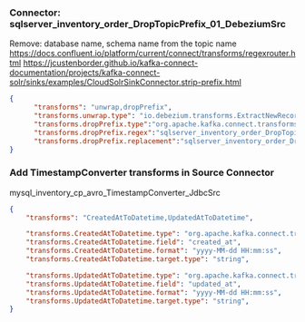 ### Connector: sqlserver_inventory_order_DropTopicPrefix_01_DebeziumSrc
Remove: database name, schema name from the topic name
https://docs.confluent.io/platform/current/connect/transforms/regexrouter.html
https://jcustenborder.github.io/kafka-connect-documentation/projects/kafka-connect-solr/sinks/examples/CloudSolrSinkConnector.strip-prefix.html


```json
{
      "transforms": "unwrap,dropPrefix",
      "transforms.unwrap.type": "io.debezium.transforms.ExtractNewRecordState",
      "transforms.dropPrefix.type":"org.apache.kafka.connect.transforms.RegexRouter",
      "transforms.dropPrefix.regex":"sqlserver_inventory_order_DropTopicPrefix_01.inventory.INV.(.*)",
      "transforms.dropPrefix.replacement":"sqlserver_inventory_order_DropTopicPrefix_01.$1",
}
```




### Add TimestampConverter transforms in Source Connector
mysql_inventory_cp_avro_TimestampConverter_JdbcSrc

```json
{
    "transforms": "CreatedAtToDatetime,UpdatedAtToDatetime",

    "transforms.CreatedAtToDatetime.type": "org.apache.kafka.connect.transforms.TimestampConverter$Value",
    "transforms.CreatedAtToDatetime.field": "created_at",
    "transforms.CreatedAtToDatetime.format": "yyyy-MM-dd HH:mm:ss",
    "transforms.CreatedAtToDatetime.target.type": "string",

    "transforms.UpdatedAtToDatetime.type": "org.apache.kafka.connect.transforms.TimestampConverter$Value",
    "transforms.UpdatedAtToDatetime.field": "updated_at",
    "transforms.UpdatedAtToDatetime.format": "yyyy-MM-dd HH:mm:ss",
    "transforms.UpdatedAtToDatetime.target.type": "string",
}
```